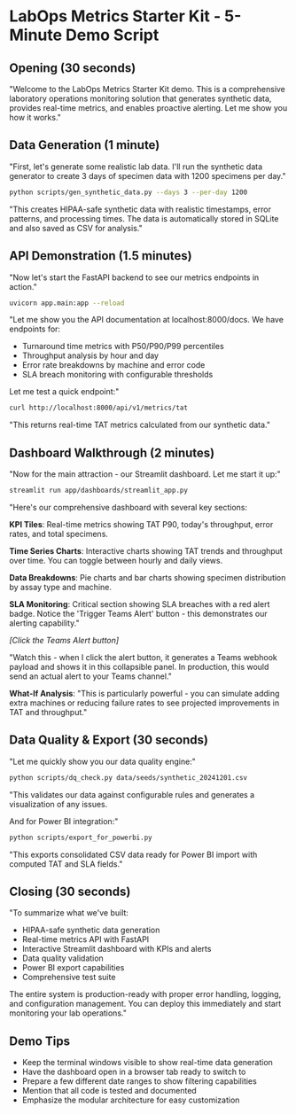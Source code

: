 # LabOps Metrics Starter Kit - 5-Minute Demo Script

## Opening (30 seconds)
"Welcome to the LabOps Metrics Starter Kit demo. This is a comprehensive laboratory operations monitoring solution that generates synthetic data, provides real-time metrics, and enables proactive alerting. Let me show you how it works."

## Data Generation (1 minute)
"First, let's generate some realistic lab data. I'll run the synthetic data generator to create 3 days of specimen data with 1200 specimens per day."

```bash
python scripts/gen_synthetic_data.py --days 3 --per-day 1200
```

"This creates HIPAA-safe synthetic data with realistic timestamps, error patterns, and processing times. The data is automatically stored in SQLite and also saved as CSV for analysis."

## API Demonstration (1.5 minutes)
"Now let's start the FastAPI backend to see our metrics endpoints in action."

```bash
uvicorn app.main:app --reload
```

"Let me show you the API documentation at localhost:8000/docs. We have endpoints for:
- Turnaround time metrics with P50/P90/P99 percentiles
- Throughput analysis by hour and day
- Error rate breakdowns by machine and error code
- SLA breach monitoring with configurable thresholds

Let me test a quick endpoint:"

```bash
curl http://localhost:8000/api/v1/metrics/tat
```

"This returns real-time TAT metrics calculated from our synthetic data."

## Dashboard Walkthrough (2 minutes)
"Now for the main attraction - our Streamlit dashboard. Let me start it up:"

```bash
streamlit run app/dashboards/streamlit_app.py
```

"Here's our comprehensive dashboard with several key sections:

**KPI Tiles**: Real-time metrics showing TAT P90, today's throughput, error rates, and total specimens.

**Time Series Charts**: Interactive charts showing TAT trends and throughput over time. You can toggle between hourly and daily views.

**Data Breakdowns**: Pie charts and bar charts showing specimen distribution by assay type and machine.

**SLA Monitoring**: Critical section showing SLA breaches with a red alert badge. Notice the 'Trigger Teams Alert' button - this demonstrates our alerting capability."

*[Click the Teams Alert button]*

"Watch this - when I click the alert button, it generates a Teams webhook payload and shows it in this collapsible panel. In production, this would send an actual alert to your Teams channel."

**What-If Analysis**: "This is particularly powerful - you can simulate adding extra machines or reducing failure rates to see projected improvements in TAT and throughput."

## Data Quality & Export (30 seconds)
"Let me quickly show you our data quality engine:"

```bash
python scripts/dq_check.py data/seeds/synthetic_20241201.csv
```

"This validates our data against configurable rules and generates a visualization of any issues.

And for Power BI integration:"

```bash
python scripts/export_for_powerbi.py
```

"This exports consolidated CSV data ready for Power BI import with computed TAT and SLA fields."

## Closing (30 seconds)
"To summarize what we've built:
- HIPAA-safe synthetic data generation
- Real-time metrics API with FastAPI
- Interactive Streamlit dashboard with KPIs and alerts
- Data quality validation
- Power BI export capabilities
- Comprehensive test suite

The entire system is production-ready with proper error handling, logging, and configuration management. You can deploy this immediately and start monitoring your lab operations."

## Demo Tips
- Keep the terminal windows visible to show real-time data generation
- Have the dashboard open in a browser tab ready to switch to
- Prepare a few different date ranges to show filtering capabilities
- Mention that all code is tested and documented
- Emphasize the modular architecture for easy customization
